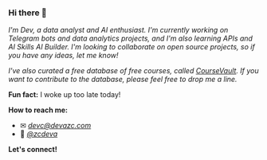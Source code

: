 ### Hi there 👋


*I'm Dev, a data analyst and AI enthusiast. I'm currently working on Telegram bots and data analytics projects, and I'm also learning APIs and AI Skills AI Builder. I'm looking to collaborate on open source projects, so if you have any ideas, let me know!*

*I've also curated a free database of free courses, called [CourseVault](coursevault.super.site). If you want to contribute to the database, please feel free to drop me a line.*

**Fun fact:** I woke up too late today!

**How to reach me:**

- ✉ *devc@devazc.com*
- 🐤 *[@zcdeva](https://twitter.com/zcdeva)*

**Let's connect!**
